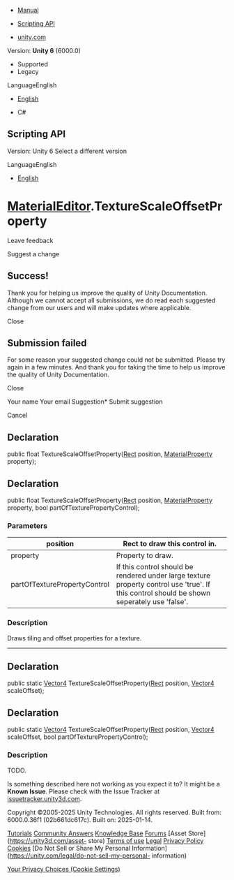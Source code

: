 [ ]()

  * [Manual](../Manual/index.html)
  * [Scripting API](../ScriptReference/index.html)

  * [unity.com](https://unity.com/)

Version: **Unity 6** (6000.0)

  * Supported
  * Legacy

LanguageEnglish

  * [English]()

  * C#

[ ](https://docs.unity3d.com)

## Scripting API

Version: Unity 6 Select a different version

LanguageEnglish

  * [English]()

#  [MaterialEditor](MaterialEditor.html).TextureScaleOffsetProperty

Leave feedback

Suggest a change

## Success!

Thank you for helping us improve the quality of Unity Documentation. Although
we cannot accept all submissions, we do read each suggested change from our
users and will make updates where applicable.

Close

## Submission failed

For some reason your suggested change could not be submitted. Please <a>try
again</a> in a few minutes. And thank you for taking the time to help us
improve the quality of Unity Documentation.

Close

Your name Your email Suggestion* Submit suggestion

Cancel

[ ]()

## Declaration

public float TextureScaleOffsetProperty([Rect](Rect.html) position,
[MaterialProperty](MaterialProperty.html) property);

## Declaration

public float TextureScaleOffsetProperty([Rect](Rect.html) position,
[MaterialProperty](MaterialProperty.html) property, bool
partOfTexturePropertyControl);

### Parameters

position | Rect to draw this control in.  
---|---  
property | Property to draw.  
partOfTexturePropertyControl | If this control should be rendered under large texture property control use 'true'. If this control should be shown seperately use 'false'.  
  
### Description

Draws tiling and offset properties for a texture.

* * *

## Declaration

public static [Vector4](Vector4.html)
TextureScaleOffsetProperty([Rect](Rect.html) position, [Vector4](Vector4.html)
scaleOffset);

## Declaration

public static [Vector4](Vector4.html)
TextureScaleOffsetProperty([Rect](Rect.html) position, [Vector4](Vector4.html)
scaleOffset, bool partOfTexturePropertyControl);

### Description

TODO.

Is something described here not working as you expect it to? It might be a
**Known Issue**. Please check with the Issue Tracker at
[issuetracker.unity3d.com](https://issuetracker.unity3d.com).

Copyright ©2005-2025 Unity Technologies. All rights reserved. Built from:
6000.0.36f1 (02b661dc617c). Built on: 2025-01-14.

[Tutorials](https://unity3d.com/learn) [Community
Answers](https://answers.unity3d.com) [Knowledge
Base](https://support.unity3d.com/hc/en-us)
[Forums](https://forum.unity3d.com) [Asset Store](https://unity3d.com/asset-
store) [Terms of use](https://docs.unity3d.com/Manual/TermsOfUse.html)
[Legal](https://unity.com/legal) [Privacy
Policy](https://unity.com/legal/privacy-policy)
[Cookies](https://unity.com/legal/cookie-policy) [Do Not Sell or Share My
Personal Information](https://unity.com/legal/do-not-sell-my-personal-
information)

[Your Privacy Choices (Cookie Settings)](javascript:void\(0\);)

